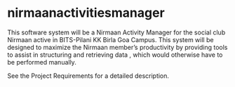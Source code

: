 ﻿nirmaanactivitiesmanager
========================
This software system will be a Nirmaan Activity Manager for the social club Nirmaan active in BITS-Pilani KK Birla Goa Campus. This system will be designed to maximize the Nirmaan member’s productivity by providing tools to assist in structuring and retrieving data , which would otherwise have to be performed manually.

See the Project Requirements for a detailed description.

